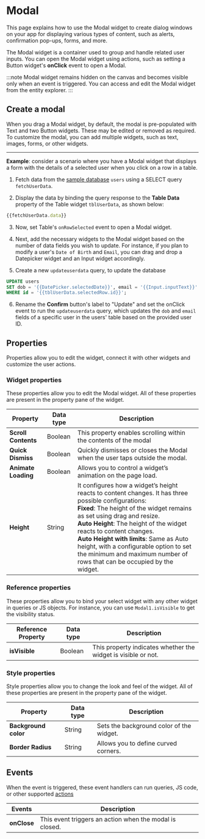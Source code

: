 # Modal


This page explains how to use the Modal widget to create dialog windows on your app for displaying various types of content, such as alerts, confirmation pop-ups, forms, and more.


<VideoEmbed host="youtube" videoId="s8cHVkhj3ec" title="Using the Modal widget" caption="Using the Modal widget"/>



The Modal widget is a container used to group and handle related user inputs. You can open the Modal widget using actions, such as setting a Button widget's **onClick** event to open a Modal.

:::note
Modal widget remains hidden on the canvas and becomes visible only when an event is triggered. You can access and edit the Modal widget from the entity explorer. 
:::

## Create a modal

When you drag a Modal widget, by default, the modal is pre-populated with Text and two Button widgets. These may be edited or removed as required. To customize the modal, you can add multiple widgets, such as text, images, forms, or other widgets.



---
**Example**: consider a scenario where you have a Modal widget that displays a form with the details of a selected user when you click on a row in a table.

1.  Fetch data from the [sample database](https://docs.appsmith.com/core-concepts/connecting-to-data-sources/connecting-to-databases#sample-databases) `users` using a SELECT query `fetchUserData`. 

2. Display the data by binding the query response to the **Table Data** property of the Table widget `tblUserData`, as shown below:

```js
{{fetchUserData.data}}
```

3.  Now, set Table's `onRowSelected` event to open a Modal widget.

4. Next, add the necessary widgets to the Modal widget based on the number of data fields you wish to update. For instance, if you plan to modify a user's `Date of Birth` and `Email`, you can drag and drop a Datepicker widget and an Input widget accordingly.

5. Create a new `updateuserdata` query, to update the database

```sql
UPDATE users
SET dob = '{{DatePicker.selectedDate}}', email = '{{Input.inputText}}'
WHERE id = '{{tblUserData.selectedRow.id}}';
```
6. Rename the **Confirm** button's label to "Update" and set the onClick event to run the `updateuserdata` query, which updates the `dob` and `email` fields of a specific user in the users' table based on the provided user ID.




## Properties

Properties allow you to edit the widget, connect it with other widgets and customize the user actions.


### Widget properties

These properties allow you to edit the Modal widget. All of these properties are present in the property pane of the widget.

|  Property   | Data type |  Description                                                                                                                                                                      |
| -----------------| ------------ | -------------------------------------------------------------------------------------------------------------------------------------------------------------------------------- |
| **Scroll Contents**  | Boolean    | This property enables scrolling within the contents of the modal |
| **Quick Dismiss**  | Boolean    | Quickly dismisses or closes the Modal when the user taps outside the modal. |
| **Animate Loading** | Boolean     | Allows you to control a widget’s animation on the page load.                |
| **Height**   | String       | It configures how a widget’s height reacts to content changes. It has three possible configurations:<br/>**Fixed**: The height of the widget remains as set using drag and resize.<br/>**Auto Height**: The height of the widget reacts to content changes.<br/>  **Auto Height with limits**: Same as Auto height, with a configurable option to set the minimum and maximum number of rows that can be occupied by the widget.                                      |


### Reference properties

These properties allow you to bind your select widget with any other widget in queries or JS objects. For instance, you can use `Modal1.isVisible` to get the visibility status.

| Reference Property | Data type | Description                                                                                                                                                    |
| ----------------- | ------------ | -------------------------------------------------------------------------------------------------------------------------------------------------- |
| **isVisible**  | Boolean | This property indicates whether the widget is visible or not. |

### Style properties

Style properties allow you to change the look and feel of the widget. All of these properties are present in the property pane of the widget.

|  Property   | Data type |  Description                                                                                                                                                                      |
| -----------------| ------------ | -------------------------------------------------------------------------------------------------------------------------------------------------------------------------------- |
| **Background color** | String | Sets the background color of the widget. |
| **Border Radius**    | String | Allows you to define curved corners.     |


## Events

When the event is triggered, these event handlers can run queries, JS code, or other supported [actions](/reference/appsmith-framework/widget-actions)


| Events      | Description                                                                                                                       |
| ----------- | --------------------------------------------------------------------------------------------------------------------------------- |
| **onClose** | This event triggers an action when the modal is closed.  |

